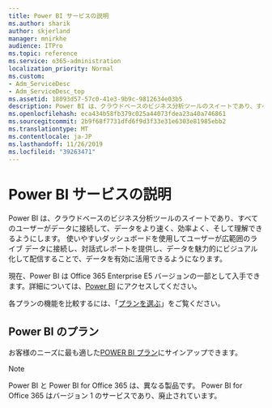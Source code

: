 ```yaml
---
title: Power BI サービスの説明
ms.author: sharik
author: skjerland
manager: mnirkhe
audience: ITPro
ms.topic: reference
ms.service: o365-administration
localization_priority: Normal
ms.custom:
- Adm_ServiceDesc
- Adm_ServiceDesc_top
ms.assetid: 18093d57-57c0-41e3-9b9c-9812634e03b5
description: Power BI は、クラウドベースのビジネス分析ツールのスイートであり、すべてのユーザーがデータに接続して、データをより速く、効率よく、そして理解できるようにします。 使いやすいダッシュボードを使用してユーザーが広範囲のライブ データに接続し、対話式レポートを提供し、データを魅力的にビジュアル化して配信することで、データを有効に活用できるようになります。
ms.openlocfilehash: eca434b58fb379c025a44073fdea23a40a746861
ms.sourcegitcommit: 2b9f68f7731dfd6f9d3f33e31e6303e81985ebb2
ms.translationtype: MT
ms.contentlocale: ja-JP
ms.lasthandoff: 11/26/2019
ms.locfileid: "39263471"
---
```

# <a name="power-bi-service-description"></a>Power BI サービスの説明

Power BI は、クラウドベースのビジネス分析ツールのスイートであり、すべてのユーザーがデータに接続して、データをより速く、効率よく、そして理解できるようにします。 使いやすいダッシュボードを使用してユーザーが広範囲のライブ データに接続し、対話式レポートを提供し、データを魅力的にビジュアル化して配信することで、データを有効に活用できるようになります。
  
現在、Power BI は Office 365 Enterprise E5 バージョンの一部として入手できます。詳細については、[Power BI](https://powerbi.microsoft.com/) にアクセスしてください。
  
各プランの機能を比較するには、「[プランを選ぶ](https://go.microsoft.com/fwlink/?LinkID=799177&amp;clcid=0x409)」をご覧ください。
  
## <a name="power-bi-plans"></a>Power BI のプラン

お客様のニーズに最も適した[POWER BI プラン](https://go.microsoft.com/fwlink/?LinkID=786854)にサインアップできます。 
  
> [!NOTE]
> Power BI と Power BI for Office 365 は、異なる製品です。 Power BI for Office 365 はバージョン 1 のサービスであり、廃止されています。 
  